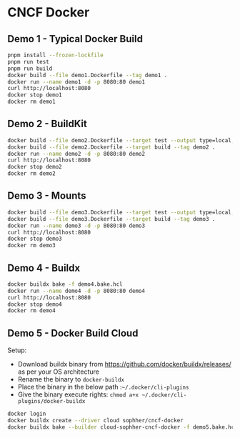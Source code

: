 # CNCF Docker

## Demo 1 - Typical Docker Build

```bash
pnpm install --frozen-lockfile
pnpm run test
pnpm run build
docker build --file demo1.Dockerfile --tag demo1 .
docker run --name demo1 -d -p 8080:80 demo1
curl http://localhost:8080
docker stop demo1
docker rm demo1
```

## Demo 2 - BuildKit
```bash
docker build --file demo2.Dockerfile --target test --output type=local,dest=coverage .
docker build --file demo2.Dockerfile --target build --tag demo2 .
docker run --name demo2 -d -p 8080:80 demo2
curl http://localhost:8080
docker stop demo2
docker rm demo2
```

## Demo 3 - Mounts

```bash
docker build --file demo3.Dockerfile --target test --output type=local,dest=coverage .
docker build --file demo3.Dockerfile --target build --tag demo3 .
docker run --name demo3 -d -p 8080:80 demo3
curl http://localhost:8080
docker stop demo3
docker rm demo3
```

## Demo 4 - Buildx

```bash
docker buildx bake -f demo4.bake.hcl
docker run --name demo4 -d -p 8080:80 demo4
curl http://localhost:8080
docker stop demo4
docker rm demo4
```

## Demo 5 - Docker Build Cloud

Setup:

- Download buildx binary from https://github.com/docker/buildx/releases/ as per your OS architecture
- Rename the binary to `docker-buildx`
- Place the binary in the below path :`~/.docker/cli-plugins`
- Give the binary execute rights: `chmod a+x ~/.docker/cli-plugins/docker-buildx`


```bash
docker login
docker buildx create --driver cloud sophher/cncf-docker
docker buildx bake --builder cloud-sophher-cncf-docker -f demo5.bake.hcl
```